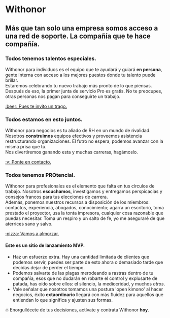 # Withonor

## Más que tan solo una empresa somos acceso a una red de soporte. La compañía que te hace compañía.

### Todos tenemos talentos especiales.  
Withonor para individuos es el equipo que te ayudará y guiará **en persona**, gente interna con acceso a los mejores puestos donde tu talento puede brillar.  
Estaremos celebrando tu nuevo trabajo más pronto de lo que piensas. Después de eso, la primer junta de servicio Pro es gratis. No te preocupes, otras personas nos pagan para conseguirte un trabajo.  
<div class='clearfix actionCall'><a href='http://registro.withonor.com' class='button'>:beer: Pues te invito un trago.</a></div>  

### Todos estamos en esto juntos.  
Withonor para negocios es tu aliado de RH en un mundo de rivalidad. Nosotros **construimos** equipos efectivos y proveemos asistencia restructurando organizaciones. El futro no espera, podemos avanzar con la misma prisa que tú.  
Nos divertiremos ganando esta y muchas carreras, hagámoslo.  
<div class='clearfix actionCall'><a href='http://socios.withonor.com' class='button'>:v: Ponte en contacto.</a></div>  

### Todos tenemos PROtencial.  
Withonor para profesionales es el elemento que falta en tus círculos de trabajo. Nosotros **escuchamos**, investigamos y entregamos perspicacias y consejos francos para tus elecciones de carrera.  
Además, ponemos nuestros recursos a disposición de los miembros: contactos, experiencia, abogados, conocimiento; agarra un escritorio, toma prestado el proyector, usa la tonta impresora, cualquier cosa razonable que puedas necesitar. Toma un respiro y un salto de fe, yo me aseguraré de que aterrices sano y salvo.  
<div class='clearfix actionCall'><a href='http://principal.withonor.com' class='button'>:pizza: Vamos a almorzar.</a></div>  

#### Este es un sitio de lanzamiento MVP.
-  Haz un esfuerzo extra. Hay una cantidad limitada de clientes que podemos servir, puedes ser parte de esto ahora o demasiado tarde que decidas dejar de perder el tiempo.  
-  Podemos salvarte de las plagas merodeando a rastras dentro de tu compañía, esos que no dudarán en robarte el control y explusarte de patada, has oído sobre ellos: el silencio, la mediocridad, y muchos _otros_.  
-  Vale señalar que nosotros tomamos una postura 'open kimono' al hacer negocios, éxito **extaordinario** llegará con más fluidez para aquellos que entiendan lo que significa y ajusten sus formas.  

:fire: Enorgullécete de tus decisiones, actívate y contrata Withonor **hoy**.  
